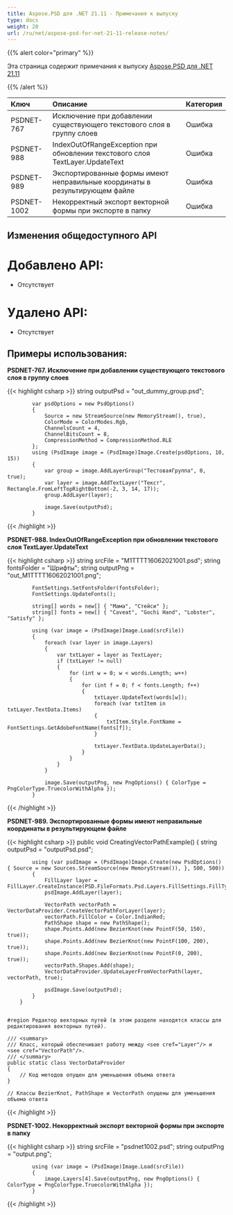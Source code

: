 ```yaml
---
title: Aspose.PSD для .NET 21.11 - Примечания к выпуску
type: docs
weight: 20
url: /ru/net/aspose-psd-for-net-21-11-release-notes/
---
```


{{% alert color="primary" %}} 

Эта страница содержит примечания к выпуску [Aspose.PSD для .NET 21.11](https://www.nuget.org/packages/Aspose.PSD/)

{{% /alert %}} 

|**Ключ**|**Описание**|**Категория**|
| :- | :- | :- |
|PSDNET-767|Исключение при добавлении существующего текстового слоя в группу слоев|Ошибка|
|PSDNET-988|IndexOutOfRangeException при обновлении текстового слоя TextLayer.UpdateText|Ошибка|
|PSDNET-989|Экспортированные формы имеют неправильные координаты в результирующем файле|Ошибка|
|PSDNET-1002|Некорректный экспорт векторной формы при экспорте в папку|Ошибка|

## **Изменения общедоступного API**
# **Добавлено API:**
- Отсутствует

# **Удалено API:**
- Отсутствует

## **Примеры использования:**

**PSDNET-767. Исключение при добавлении существующего текстового слоя в группу слоев**

{{< highlight csharp >}}
            string outputPsd = "out_dummy_group.psd";

            var psdOptions = new PsdOptions()
            {
                Source = new StreamSource(new MemoryStream(), true),
                ColorMode = ColorModes.Rgb,
                ChannelsCount = 4,
                ChannelBitsCount = 8,
                CompressionMethod = CompressionMethod.RLE
            };
            using (PsdImage image = (PsdImage)Image.Create(psdOptions, 10, 15))
            {
                var group = image.AddLayerGroup("ТестоваяГруппа", 0, true);
                var layer = image.AddTextLayer("Текст", Rectangle.FromLeftTopRightBottom(-2, 3, 14, 17));
                group.AddLayer(layer);

                image.Save(outputPsd);
            }
{{< /highlight >}}

**PSDNET-988. IndexOutOfRangeException при обновлении текстового слоя TextLayer.UpdateText**

{{< highlight csharp >}}
            string srcFile = "M1TTTT16062021001.psd";
            string fontsFolder = "Шрифты";
            string outputPng = "out_M1TTTT16062021001.png";

            FontSettings.SetFontsFolder(fontsFolder);
            FontSettings.UpdateFonts();

            string[] words = new[] { "Мама", "Стейси" };
            string[] fonts = new[] { "Caveat", "Gochi Hand", "Lobster", "Satisfy" };

            using (var image = (PsdImage)Image.Load(srcFile))
            {
                foreach (var layer in image.Layers)
                {
                    var txtLayer = layer as TextLayer;
                    if (txtLayer != null)
                    {
                        for (int w = 0; w < words.Length; w++)
                        {
                            for (int f = 0; f < fonts.Length; f++)
                            {
                                txtLayer.UpdateText(words[w]);
                                foreach (var txtItem in txtLayer.TextData.Items)
                                {
                                    txtItem.Style.FontName = FontSettings.GetAdobeFontName(fonts[f]);
                                }

                                txtLayer.TextData.UpdateLayerData();
                            }
                        }
                    }
                }

                image.Save(outputPng, new PngOptions() { ColorType = PngColorType.TruecolorWithAlpha });
            }
{{< /highlight >}}

**PSDNET-989. Экспортированные формы имеют неправильные координаты в результирующем файле**

{{< highlight csharp >}}
        public void CreatingVectorPathExample()
        {
            string outputPsd = "outputPsd.psd";

            using (var psdImage = (PsdImage)Image.Create(new PsdOptions() { Source = new Sources.StreamSource(new MemoryStream()), }, 500, 500))
            {
                FillLayer layer = FillLayer.CreateInstance(PSD.FileFormats.Psd.Layers.FillSettings.FillType.Color);
                psdImage.AddLayer(layer);

                VectorPath vectorPath = VectorDataProvider.CreateVectorPathForLayer(layer);
                vectorPath.FillColor = Color.IndianRed;
                PathShape shape = new PathShape();
                shape.Points.Add(new BezierKnot(new PointF(50, 150), true));
                shape.Points.Add(new BezierKnot(new PointF(100, 200), true));
                shape.Points.Add(new BezierKnot(new PointF(0, 200), true));
                vectorPath.Shapes.Add(shape);
                VectorDataProvider.UpdateLayerFromVectorPath(layer, vectorPath, true);

                psdImage.Save(outputPsd);
            }
        }


    #region Редактор векторных путей (в этом разделе находятся классы для редактирования векторных путей).

    /// <summary>
    /// Класс, который обеспечивает работу между <see cref="Layer"/> и <see cref="VectorPath"/>.
    /// </summary>
    public static class VectorDataProvider
    {
        // Код методов опущен для уменьшения объема ответа
    }

    // Классы BezierKnot, PathShape и VectorPath опущены для уменьшения объема ответа

{{< /highlight >}}

**PSDNET-1002. Некорректный экспорт векторной формы при экспорте в папку**

{{< highlight csharp >}}
            string srcFile = "psdnet1002.psd";
            string outputPng = "output.png";

            using (var image = (PsdImage)Image.Load(srcFile))
            {
                image.Layers[4].Save(outputPng, new PngOptions() { ColorType = PngColorType.TruecolorWithAlpha });
            }
{{< /highlight >}}